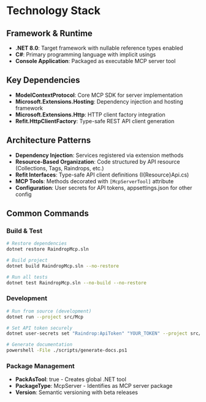 # Technology Stack

## Framework & Runtime
- **.NET 8.0**: Target framework with nullable reference types enabled
- **C#**: Primary programming language with implicit usings
- **Console Application**: Packaged as executable MCP server tool

## Key Dependencies
- **ModelContextProtocol**: Core MCP SDK for server implementation
- **Microsoft.Extensions.Hosting**: Dependency injection and hosting framework
- **Microsoft.Extensions.Http**: HTTP client factory integration
- **Refit.HttpClientFactory**: Type-safe REST API client generation

## Architecture Patterns
- **Dependency Injection**: Services registered via extension methods
- **Resource-Based Organization**: Code structured by API resource (Collections, Tags, Raindrops, etc.)
- **Refit Interfaces**: Type-safe API client definitions (I{Resource}Api.cs)
- **MCP Tools**: Methods decorated with `[McpServerTool]` attribute
- **Configuration**: User secrets for API tokens, appsettings.json for other config

## Common Commands

### Build & Test
```bash
# Restore dependencies
dotnet restore RaindropMcp.sln

# Build project
dotnet build RaindropMcp.sln --no-restore

# Run all tests
dotnet test RaindropMcp.sln --no-build --no-restore
```

### Development
```bash
# Run from source (development)
dotnet run --project src/Mcp

# Set API token securely
dotnet user-secrets set "Raindrop:ApiToken" "YOUR_TOKEN" --project src/Mcp

# Generate documentation
powershell -File ./scripts/generate-docs.ps1
```

### Package Management
- **PackAsTool**: true - Creates global .NET tool
- **PackageType**: McpServer - Identifies as MCP server package
- **Version**: Semantic versioning with beta releases
